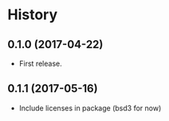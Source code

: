History
=======

0.1.0 (2017-04-22)
------------------

* First release.

0.1.1 (2017-05-16)
------------------

* Include licenses in package (bsd3 for now)
